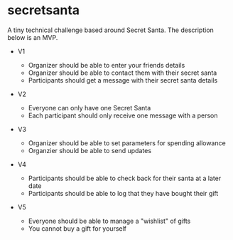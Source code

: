 # secretsanta
A tiny technical challenge based around Secret Santa. The description below is an MVP. 

* V1
  * Organizer should be able to enter your friends details
  * Organizer should be able to contact them with their secret santa
  * Participants should get a message with their secret santa details
  
* V2
  * Everyone can only have one Secret Santa 
  * Each participant should only receive one message with a person

* V3
  * Organizer should be able to set parameters for spending allowance
  * Organzier should be able to send updates 

* V4
  * Participants should be able to check back for their santa at a later date
  * Participants should be able to log that they have bought their gift 
 
* V5
  * Everyone should be able to manage a "wishlist" of gifts 
  * You cannot buy a gift for yourself



